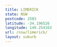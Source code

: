 ```yaml
---
title: LIMERICK
state: NSW
postcode: 2583
latitude: -34.196526
longitude: 149.254163
url: /nsw/limerick/
layout: suburb
---
```

